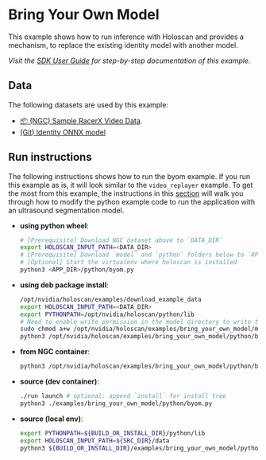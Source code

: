 # Bring Your Own Model

This example shows how to run inference with Holoscan and provides a mechanism, to replace the existing identity model with another model.

*Visit the [SDK User Guide](https://docs.nvidia.com/holoscan/sdk-user-guide/examples/byom.html) for step-by-step documentation of this example.*

## Data

The following datasets are used by this example:
- [📦️ (NGC) Sample RacerX Video Data](https://catalog.ngc.nvidia.com/orgs/nvidia/teams/clara-holoscan/resources/holoscan_racerx_video/files?version=20231009).
- [(Git) Identity ONNX model](model/identity_model.onnx)

## Run instructions

The following instructions shows how to run the byom example.  If you run this example as is, it
will look similar to the `video_replayer` example.  To get the most from this example, the instructions
in this [section](https://docs.nvidia.com/holoscan/sdk-user-guide/examples/byom.html) will walk you
through how to modify the python example code to run the application with an ultrasound segmentation model.

* **using python wheel**:
  ```bash
  # [Prerequisite] Download NGC dataset above to `DATA_DIR`
  export HOLOSCAN_INPUT_PATH=<DATA_DIR>
  # [Prerequisite] Download `model` and `python` folders below to `APP_DIR`
  # [Optional] Start the virtualenv where holoscan is installed
  python3 <APP_DIR>/python/byom.py
  ```
* **using deb package install**:
  ```bash
  /opt/nvidia/holoscan/examples/download_example_data
  export HOLOSCAN_INPUT_PATH=<DATA_DIR>
  export PYTHONPATH=/opt/nvidia/holoscan/python/lib
  # Need to enable write permission in the model directory to write the engine file (use with caution)
  sudo chmod a+w /opt/nvidia/holoscan/examples/bring_your_own_model/model
  python3 /opt/nvidia/holoscan/examples/bring_your_own_model/python/byom.py
  ```
* **from NGC container**:
  ```bash
  python3 /opt/nvidia/holoscan/examples/bring_your_own_model/python/byom.py
  ```
* **source (dev container)**:
  ```bash
  ./run launch # optional: append `install` for install tree
  python3 ./examples/bring_your_own_model/python/byom.py
  ```
* **source (local env)**:
  ```bash
  export PYTHONPATH=${BUILD_OR_INSTALL_DIR}/python/lib
  export HOLOSCAN_INPUT_PATH=${SRC_DIR}/data
  python3 ${BUILD_OR_INSTALL_DIR}/examples/bring_your_own_model/python/byom.py
  ```
